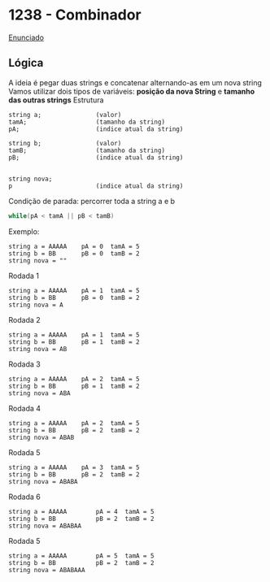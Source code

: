 # 1238 - Combinador
[Enunciado](https://www.beecrowd.com.br/repository/UOJ_1238.html)

## Lógica
A ideia é pegar duas strings e concatenar alternando-as em um nova string  
Vamos utilizar dois tipos de variáveis: **posição da nova String** e **tamanho das outras strings**
Estrutura
```
string a;               (valor)
tamA;                   (tamanho da string)
pA;                     (indice atual da string)

string b;               (valor)
tamB;                   (tamanho da string)
pB;                     (indice atual da string)


string nova;
p                       (indice atual da string)
```
Condição de parada: percorrer toda a string a e b
```java
while(pA < tamA || pB < tamB)
```
Exemplo:
```
string a = AAAAA    pA = 0  tamA = 5
string b = BB       pB = 0  tamB = 2
string nova = ""    
```
Rodada 1
```
string a = AAAAA    pA = 1  tamA = 5
string b = BB       pB = 0  tamB = 2
string nova = A    
```
Rodada 2
```
string a = AAAAA    pA = 1  tamA = 5
string b = BB       pB = 1  tamB = 2
string nova = AB    
```
Rodada 3
```
string a = AAAAA    pA = 2  tamA = 5
string b = BB       pB = 1  tamB = 2
string nova = ABA    
```
Rodada 4
```
string a = AAAAA    pA = 2  tamA = 5
string b = BB       pB = 2  tamB = 2
string nova = ABAB    
```
Rodada 5
```
string a = AAAAA    pA = 3  tamA = 5
string b = BB       pB = 2  tamB = 2
string nova = ABABA    
```
Rodada 6
```
string a = AAAAA        pA = 4  tamA = 5
string b = BB           pB = 2  tamB = 2
string nova = ABABAA    
```
Rodada 5
```
string a = AAAAA        pA = 5  tamA = 5
string b = BB           pB = 2  tamB = 2
string nova = ABABAAA    
```